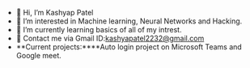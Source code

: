 - 👋 Hi, I’m Kashyap Patel
- 👀 I’m interested in Machine learning, Neural Networks and Hacking.
- 🌱 I’m currently learning basics of all of my intrest.
- 💞️ Contact me via Gmail ID:kashyapatel2232@gmail.com
- **Current projects:****Auto login project on Microsoft Teams and Google meet.


<!---
KashyapPatel2232/KashyapPatel2232 is a ✨ special ✨ repository because its `README.md` (this file) appears on your GitHub profile.
You can click the Preview link to take a look at your changes.
--->
